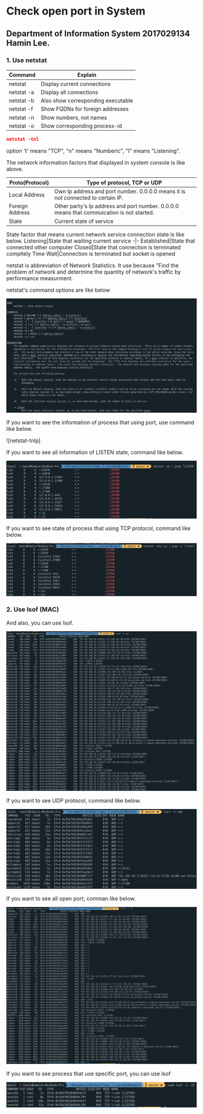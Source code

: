 # Check open port in System

## Department of Information System 2017029134 Hamin Lee.

### 1. Use netstat

Command|Explain
-|-
netstat|Display current connections
netstat -a| Display all connections
netstat -b| Also show corresponding executable
netstat -f| Show FQDNs for foreign addresses
netstat -n| Show numbers, not names
netstat -o| Show corresponding process-id

~~~json
netstat -tnl
~~~

option 't' means "TCP", "n" means "Numberic", "I" means "Listening".

The network information factors that displayed in system console is like above.

Proto(Protocol)|Type of protocol, TCP or UDP
-|-
Local Address|Own Ip address and port number. 0.0.0.0 means it is not connected to certain IP.
Foreign Address|Other party's Ip address and port number. 0.0.0.0 means that commuication is not started.
State|Current state of service

State factor that means current network service connection state is like below.
Listening|State that waiting current service
-|-
Established|State that connected other computer
Closed|State that connection is terminated compltely
Time Wait|Connection is terminated but socket is opened

netstat is abbreviation of Network Statistics. It use because "Find the problem of network and determine the quantity of network's traffic by performance measurment.

netstat's command options are like below

![netstatMan](images/netstatMan.png)

If you want to see the information of process that using port, use command like below.

![netstat-tnlp]

If you want to see all information of LISTEN state, command like below.

![netstat-an](images/netstat-an.png)

If you want to see state of process that using TCP protocol, command like below.

![netstat-atp](images/netstat-atp.png)

### 2. Use lsof (MAC)

And also, you can use lsof.

![lsofTCP](images/lsofTcp.png)

If you want to see UDP protocol, command like below.

![lsofUDP](images/lsofUDP.png)

If you want to see all open port, comman like below.

![lsofALL](images/lsofALL.png)

If you want to see process that use specific port, you can use lsof

![lsof](images/lsof.png)